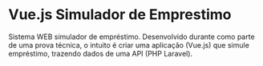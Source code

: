 # Vue.js Simulador de Emprestimo
 Sistema WEB simulador de empréstimo. Desenvolvido durante como parte de uma prova técnica, o intuito é criar uma aplicação (Vue.js) que simule empréstimo, trazendo dados de uma API (PHP Laravel).
